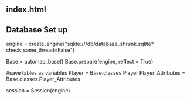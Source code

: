 ## index.html
    
## Database Set up
engine = create_engine("sqlite:///db/database_shrunk.sqlite?check_same_thread=False")

Base = automap_base()
Base.prepare(engine, reflect = True)

#save tables as variables
Player = Base.classes.Player
Player_Attributes = Base.classes.Player_Attributes

session = Session(engine)
    
    
